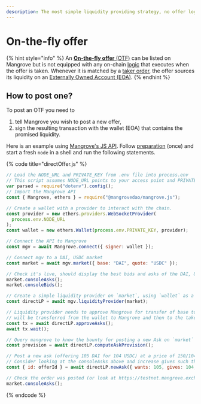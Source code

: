 ```yaml
---
description: The most simple liquidity providing strategy, no offer logic, just a Wallet.
---
```


# On-the-fly offer

{% hint style="info" %}
An [**On-the-fly offer** (OTF)](../../glossary.md#on-the-fly-offer-otf) can be listed on Mangrove but is not equipped with any on-chain [logic](../explanations/offer-maker/#executing-offers) that executes when the offer is taken. Whenever it is matched by a [taker order](../explanations/offer-taker.md#taking-offers), the offer sources its liquidity on an [Externally Owned Account (EOA)](../../glossary.md#externally-owned-account-eoa).
{% endhint %}

## How to post one?

To post an OTF you need to

1. tell Mangrove you wish to post a new offer,
2. sign the resulting transaction with the wallet (EOA) that contains the promised liquidity.

Here is an example using [Mangrove's JS API](https://github.com/mangrovedao/mangrove/tree/master/packages/mangrove.js). Follow [preparation](./preparation.md) (once) and start a fresh `node` in a shell and run the following statements.

{% code title="directOffer.js" %}

```javascript
// Load the NODE_URL and PRIVATE_KEY from .env file into process.env
// This script assumes NODE_URL points to your access point and PRIVATE_KEY contains private key from which one wishes to post offers
var parsed = require("dotenv").config();
// Import the Mangrove API
const { Mangrove, ethers } = require("@mangrovedao/mangrove.js");

// Create a wallet with a provider to interact with the chain.
const provider = new ethers.providers.WebSocketProvider(
  process.env.NODE_URL
);
const wallet = new ethers.Wallet(process.env.PRIVATE_KEY, provider);

// Connect the API to Mangrove
const mgv = await Mangrove.connect({ signer: wallet });

// Connect mgv to a DAI, USDC market
const market = await mgv.market({ base: "DAI", quote: "USDC" });

// Check it's live, should display the best bids and asks of the DAI, USDC market
market.consoleAsks();
market.consoleBids();

// Create a simple liquidity provider on `market`, using `wallet` as a source of liquidity
const directLP = await mgv.liquidityProvider(market);

// Liquidity provider needs to approve Mangrove for transfer of base token (DAI) which
// will be transferred from the wallet to Mangrove and then to the taker when the offer is taken.
const tx = await directLP.approveAsks();
await tx.wait();

// Query mangrove to know the bounty for posting a new Ask on `market`
const provision = await directLP.computeAskProvision();

// Post a new ask (offering 105 DAI for 104 USDC) at a price of 150/104~=1.0096
// Consider looking at the consoleAsks above and increase gives such that the offer becomes visible in this list
const { id: offerId } = await directLP.newAsk({ wants: 105, gives: 104, fund: provision });

// Check the order was posted (or look at https://testnet.mangrove.exchange.
market.consoleAsks();

```

{% endcode %}
